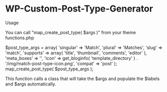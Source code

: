 WP-Custom-Post-Type-Generator
=============================

Usage

You can call "map_create_post_type( $args )" from your theme functions.php

$post_type_args = array(
	'singular' 		=> 'Match',
	'plural' 		=> 'Matches',
	'slug' 			=> 'match',
	'supports'		=> array( 'title', 'thumbnail', 'comments', 'editor' ),
	'meta_boxes' 	=> '',
	'icon'			=> get_bloginfo( 'template_directory' ) . '/img/match-post-type-icon.png',
	'compat'		=> 'post'
);
map_create_post_type( $post_type_args );

This function calls a class that will take the $args and populate the $labels and $args automatically. 

